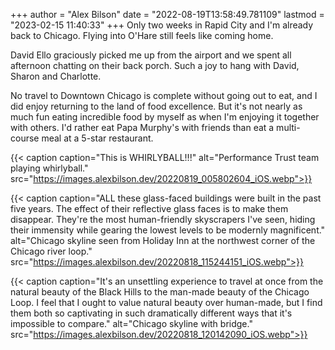 +++
author = "Alex Bilson"
date = "2022-08-19T13:58:49.781109"
lastmod = "2023-02-15 11:40:33"
+++
Only two weeks in Rapid City and I'm already back to Chicago. Flying into O'Hare still feels like coming home.

David Ello graciously picked me up from the airport and we spent all afternoon chatting on their back porch. Such a joy to hang with David, Sharon and Charlotte.

No travel to Downtown Chicago is complete without going out to eat, and I did enjoy returning to the land of food excellence. But it's not nearly as much fun eating incredible food by myself as when I'm enjoying it together with others. I'd rather eat Papa Murphy's with friends than eat a multi-course meal at a 5-star restaurant.

{{< caption caption="This is WHIRLYBALL!!!" alt="Performance Trust team playing whirlyball." src="https://images.alexbilson.dev/20220819_005802604_iOS.webp">}}

{{< caption caption="ALL these glass-faced buildings were built in the past five years. The effect of their reflective glass faces is to make them disappear. They're the most human-friendly skyscrapers I've seen, hiding their immensity while gearing the lowest levels to be modernly magnificent." alt="Chicago skyline seen from Holiday Inn at the northwest corner of the Chicago river loop." src="https://images.alexbilson.dev/20220818_115244151_iOS.webp">}}

{{< caption caption="It's an unsettling experience to travel at once from the natural beauty of the Black Hills to the man-made beauty of the Chicago Loop. I feel that I ought to value natural beauty over human-made, but I find them both so captivating in such dramatically different ways that it's impossible to compare." alt="Chicago skyline with bridge." src="https://images.alexbilson.dev/20220818_120142090_iOS.webp">}}
